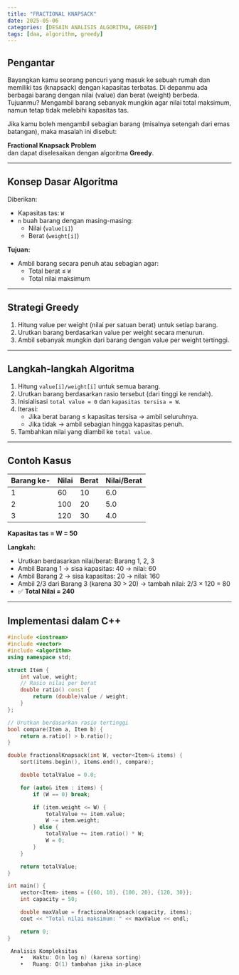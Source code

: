 ```yaml
---
title: "FRACTIONAL KNAPSACK"
date: 2025-05-06
categories: [DESAIN ANALISIS ALGORITMA, GREEDY]
tags: [daa, algorithm, greedy]
---
```


## Pengantar

Bayangkan kamu seorang pencuri yang masuk ke sebuah rumah dan memiliki tas (knapsack) dengan kapasitas terbatas. Di depanmu ada berbagai barang dengan nilai (value) dan berat (weight) berbeda. Tujuanmu? Mengambil barang sebanyak mungkin agar nilai total maksimum, namun tetap tidak melebihi kapasitas tas.

Jika kamu boleh mengambil sebagian barang (misalnya setengah dari emas batangan), maka masalah ini disebut:

**Fractional Knapsack Problem**  
dan dapat diselesaikan dengan algoritma **Greedy**.

---

## Konsep Dasar Algoritma

Diberikan:

- Kapasitas tas: `W`
- `n` buah barang dengan masing-masing:
  - Nilai (`value[i]`)
  - Berat (`weight[i]`)

**Tujuan:**

- Ambil barang secara penuh atau sebagian agar:
  - Total berat ≤ `W`
  - Total nilai maksimum

---

## Strategi Greedy

1. Hitung value per weight (nilai per satuan berat) untuk setiap barang.
2. Urutkan barang berdasarkan value per weight secara menurun.
3. Ambil sebanyak mungkin dari barang dengan value per weight tertinggi.

---

## Langkah-langkah Algoritma

1. Hitung `value[i]/weight[i]` untuk semua barang.
2. Urutkan barang berdasarkan rasio tersebut (dari tinggi ke rendah).
3. Inisialisasi `total value = 0` dan `kapasitas tersisa = W`.
4. Iterasi:
   - Jika berat barang ≤ kapasitas tersisa → ambil seluruhnya.
   - Jika tidak → ambil sebagian hingga kapasitas penuh.
5. Tambahkan nilai yang diambil ke `total value`.

---

## Contoh Kasus

| Barang ke- | Nilai | Berat | Nilai/Berat |
|------------|-------|--------|-------------|
| 1          | 60    | 10     | 6.0         |
| 2          | 100   | 20     | 5.0         |
| 3          | 120   | 30     | 4.0         |

**Kapasitas tas = W = 50**

**Langkah:**

- Urutkan berdasarkan nilai/berat: Barang 1, 2, 3
- Ambil Barang 1 → sisa kapasitas: 40 → nilai: 60
- Ambil Barang 2 → sisa kapasitas: 20 → nilai: 160
- Ambil 2/3 dari Barang 3 (karena 30 > 20) → tambah nilai: 2/3 × 120 = 80
- ✅ **Total Nilai = 240**

---

## Implementasi dalam C++

```cpp
#include <iostream>
#include <vector>
#include <algorithm>
using namespace std;

struct Item {
    int value, weight;
    // Rasio nilai per berat
    double ratio() const {
        return (double)value / weight;
    }
};

// Urutkan berdasarkan rasio tertinggi
bool compare(Item a, Item b) {
    return a.ratio() > b.ratio();
}

double fractionalKnapsack(int W, vector<Item>& items) {
    sort(items.begin(), items.end(), compare);

    double totalValue = 0.0;

    for (auto& item : items) {
        if (W == 0) break;

        if (item.weight <= W) {
            totalValue += item.value;
            W -= item.weight;
        } else {
            totalValue += item.ratio() * W;
            W = 0;
        }
    }

    return totalValue;
}

int main() {
    vector<Item> items = {{60, 10}, {100, 20}, {120, 30}};
    int capacity = 50;

    double maxValue = fractionalKnapsack(capacity, items);
    cout << "Total nilai maksimum: " << maxValue << endl;

    return 0;
}

 Analisis Kompleksitas
	•	Waktu: O(n log n) (karena sorting)
	•	Ruang: O(1) tambahan jika in-place



